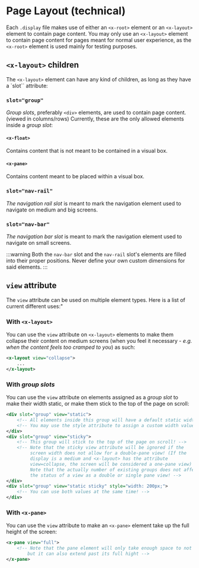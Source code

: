 # Page Layout (technical)

Each `.display` file makes use of either an `<x-root>` element or an `<x-layout>` element to contain page content.
You may only use an `<x-layout>` element to contain page content for pages meant for normal user experience, as
the `<x-root>` element is used mainly for testing purposes.

## `<x-layout>` children

The `<x-layout>` element can have any kind of children, as long as they have a `slot`` attribute:

### `slot="group"`

*Group slots*, preferably `<div>` elements, are used to contain page content. (viewed in columns/rows)
Currently, these are the only allowed elements inside a *group slot*:

#### `<x-float>`

Contains content that is not meant to be contained in a visual box.

#### `<x-pane>`

Contains content meant to be placed within a visual box.

### `slot="nav-rail"`

*The navigation rail slot* is meant to mark the navigation element used to navigate on medium and big screens.

### `slot="nav-bar"`

*The navigation bar slot* is meant to mark the navigation element used to navigate on small screens.

:::warning
Both the `nav-bar` slot and the `nav-rail` slot's elements are filled into their proper positions.
Never define your own custom dimensions for said elements.
:::

## `view` attribute

The `view` attribute can be used on multiple element types. Here is a list of current different uses:"

### With `<x-layout>`

You can use the `view` attribute on `<x-layout>` elements to make them collapse their content on medium screens
(when you feel it necessary - *e.g. when the content feels too cramped to you*) as such:

```xml
<x-layout view="collapse">
    ...
</x-layout>
```

### With *group slots*

You can use the `view` attribute on elements assigned as a *group slot* to make their width static, or make them stick
to the top of the page on scroll:

```xml
<div slot="group" view="static">
    <!-- All elements inside this group will have a default static width -->
    <!-- You may use the style attribute to assign a custom width value!  -->
</div>
<div slot="group" view="sticky">
    <!-- This group will stick to the top of the page on scroll! -->
    <!-- Note that the sticky view attribute will be ignored if the
         screen width does not allow for a double-pane view! (If the
         display is a medium and <x-layout> has the attribute
         view=collapse, the screen will be considered a one-pane view)
         Note that the actually number of existing groups does not affect
         the status of a view as a double or single pane view! -->
</div>
<div slot="group" view="static sticky" style="width: 200px;">
    <!-- You can use both values at the same time! -->
</div>
```

### With `<x-pane>`

You can use the `view` attribute to make an `<x-pane>` element take up the full height of the screen:

```xml
<x-pane view="full">
    <!-- Note that the pane element will only take enough space to not ruin the "space area margin",
        but it can also extend past its full hight -->
</x-pane>
```
